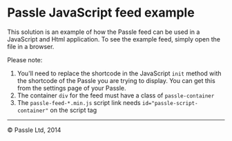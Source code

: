 Passle JavaScript feed example
==================

This solution is an example of how the Passle feed can be used in a JavaScript
and Html application. To see the example feed, simply open the file in a 
browser.

Please note: 

  1. You'll need to replace the shortcode in the JavaScript `init` method with the shortcode of the Passle you are trying to display. You can get this from the settings page of your Passle.
  2. The container `div` for the feed must have a class of `passle-container`
  3. The `passle-feed-*.min.js` script link needs `id="passle-script-container"` on the script tag

-----------------------------------------------------------------------

© Passle Ltd, 2014